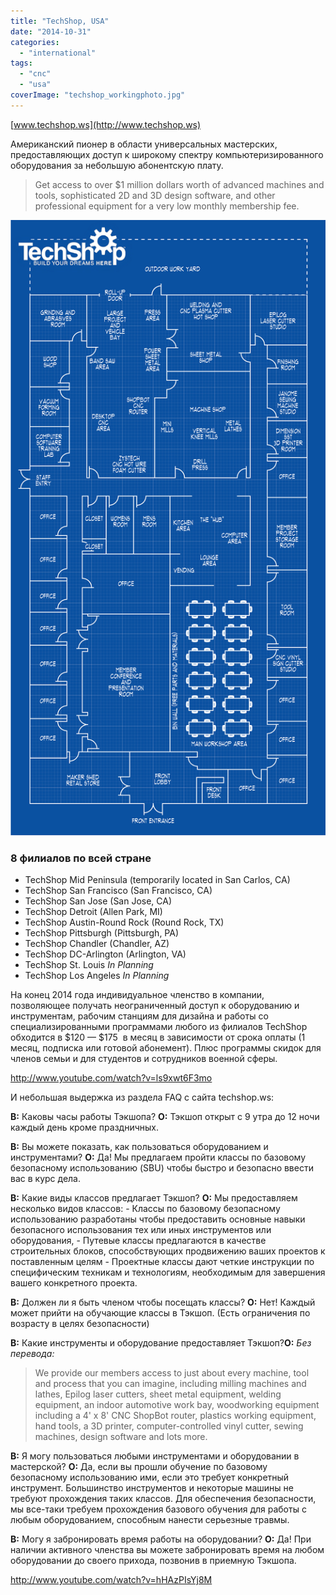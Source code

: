 ```yaml
---
title: "TechShop, USA"
date: "2014-10-31"
categories: 
  - "international"
tags: 
  - "cnc"
  - "usa"
coverImage: "techshop_workingphoto.jpg"
---
```


[www.techshop.ws](http://www.techshop.ws)

Американский пионер в области универсальных мастерских, предоставляющих доступ к широкому спектру компьютеризированного оборудования за небольшую абонентскую плату.

> Get access to over $1 million dollars worth of advanced machines and tools, sophisticated 2D and 3D design software, and other professional equipment for a very low monthly membership fee.

![Примерный план TechShop](images/floor_plan_082008.png)

### 8 филиалов по всей стране

- TechShop Mid Peninsula (temporarily located in San Carlos, CA)
- TechShop San Francisco (San Francisco, CA)
- TechShop San Jose (San Jose, CA)
- TechShop Detroit (Allen Park, MI)
- TechShop Austin-Round Rock (Round Rock, TX)
- TechShop Pittsburgh (Pittsburgh, PA)
- TechShop Chandler (Chandler, AZ)
- TechShop DC-Arlington (Arlington, VA)
- TechShop St. Louis _In Planning_
- TechShop Los Angeles _In Planning_

На конец 2014 года индивидуальное членство в компании, позволяющее получать неограниченный доступ к оборудованию и инструментам, рабочим станциям для дизайна и работы со специализированными программами любого из филиалов TechShop обходится в $120 — $175  в месяц в зависимости от срока оплаты (1 месяц, подписка или готовой абонемент). Плюс программы скидок для членов семьи и для студентов и сотрудников военной сферы.

http://www.youtube.com/watch?v=ls9xwt6F3mo

И небольшая выдержка из раздела FAQ с сайта techshop.ws:

**В:** Каковы часы работы Тэкшопа? **О:** Тэкшоп открыт с 9 утра до 12 ночи каждый день кроме праздничных.

**В:** Вы можете показать, как пользоваться оборудованием и инструментами? **О:** Да! Мы предлагаем пройти классы по базовому безопасному использованию (SBU) чтобы быстро и безопасно ввести вас в курс дела.

**В:** Какие виды классов предлагает Тэкшоп? **О:** Мы предоставляем несколько видов классов: - Классы по базовому безопасному использованию разработаны чтобы предоставить основные навыки безопасного использования тех или иных инструментов или оборудования, - Путевые классы предлагаются в качестве строительных блоков, способствующих продвижению ваших проектов к поставленным целям - Проектные классы дают четкие инструкции по специфическим техникам и технологиям, необходимым для завершения вашего конкретного проекта.

**В:** Должен ли я быть членом чтобы посещать классы? **О:** Нет! Каждый может прийти на обучающие классы в Тэкшоп. (Есть ограничения по возрасту в целях безопасности)

**В:** Какие инструменты и оборудование предоставляет Тэкшоп?**О:** _Без перевода:_ 

> We provide our members access to just about every machine, tool and process that you can imagine, including milling machines and lathes, Epilog laser cutters, sheet metal equipment, welding equipment, an indoor automotive work bay, woodworking equipment including a 4' x 8' CNC ShopBot router, plastics working equipment, hand tools, a 3D printer, computer-controlled vinyl cutter, sewing machines, design software and lots more.

**В:** Я могу пользоваться любыми инструментами и оборудовании в мастерской? **О:** Да, если вы прошли обучение по базовому безопасному использованию ими, если это требует конкретный инструмент. Большинство инструментов и некоторые машины не требуют прохождения таких классов. Для обеспечения безопасности, мы все-таки требуем прохождения базового обучения для работы с любым оборудованием, способным нанести серьезные травмы.

**В:** Могу я забронировать время работы на оборудовании? **О:** Да! При наличии активного членства вы можете забронировать время на любом оборудовании до своего прихода, позвонив в приемную Тэкшопа.

http://www.youtube.com/watch?v=hHAzPIsYj8M
